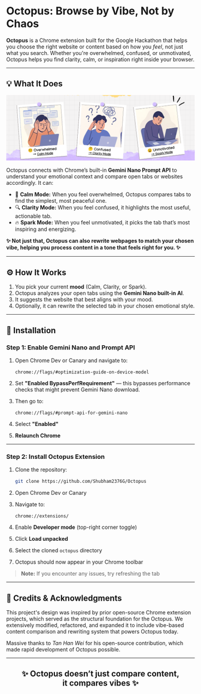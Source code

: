 # Octopus: Browse by Vibe, Not by Chaos

**Octopus** is a Chrome extension built for the Google Hackathon that helps you choose the right website or content based on how you *feel*, not just what you search. Whether you're overwhelmed, confused, or unmotivated, Octopus helps you find clarity, calm, or inspiration right inside your browser.

---

## 💡 What It Does

![Screenshot](images/class.png)

Octopus connects with Chrome’s built-in **Gemini Nano Prompt API** to understand your emotional context and compare open tabs or websites accordingly. It can:

* 🧘 **Calm Mode:** When you feel overwhelmed, Octopus compares tabs to find the simplest, most peaceful one.
* 🔍 **Clarity Mode:** When you feel confused, it highlights the most useful, actionable tab.
* 🔥 **Spark Mode:** When you feel unmotivated, it picks the tab that’s most inspiring and energizing.

**✨ Not just that, Octopus can also rewrite webpages to match your chosen vibe, helping you process content in a tone that feels right for you. ✨**

---

## ⚙️ How It Works

1. You pick your current **mood** (Calm, Clarity, or Spark).
2. Octopus analyzes your open tabs using the **Gemini Nano built-in AI**.
3. It suggests the website that best aligns with your mood.
4. Optionally, it can rewrite the selected tab in your chosen emotional style.

---

## 🚀 Installation

### Step 1: Enable Gemini Nano and Prompt API

1. Open Chrome Dev or Canary and navigate to:

   ```
   chrome://flags/#optimization-guide-on-device-model
   ```
2. Set **"Enabled BypassPerfRequirement"** — this bypasses performance checks that might prevent Gemini Nano download.
3. Then go to:

   ```
   chrome://flags/#prompt-api-for-gemini-nano
   ```
4. Select **"Enabled"**
5. **Relaunch Chrome**

---

### Step 2: Install Octopus Extension

1. Clone the repository:

   ```bash
   git clone https://github.com/Shubham2376G/Octopus
   ```
2. Open Chrome Dev or Canary
3. Navigate to:

   ```
   chrome://extensions/
   ```
4. Enable **Developer mode** (top-right corner toggle)
5. Click **Load unpacked**
6. Select the cloned `octopus` directory
7. Octopus should now appear in your Chrome toolbar

> **Note:** If you encounter any issues, try refreshing the tab

---

## 🤝 Credits & Acknowledgments

This project's design was inspired by prior open-source Chrome extension projects, which served as the structural foundation for the Octopus.
We extensively modified, refactored, and expanded it to include vibe-based content comparison and rewriting system that powers Octopus today.

Massive thanks to *Tan Han Wei* for his open-source contribution, which made rapid development of Octopus possible.

---

<h2 align="center">
✨ <strong>Octopus doesn’t just compare content,<br>
it compares vibes</strong> ✨
</h2>

